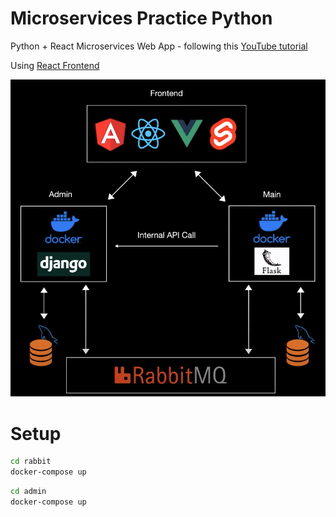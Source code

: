 # Microservices Practice Python
Python + React Microservices Web App - following this [YouTube tutorial]( https://www.youtube.com/watch?v=0iB5IPoTDts)

Using [React Frontend](https://github.com/spencerlepine/microservices-practice-react)

![Architecture Diagram](./Architecture.png)

# Setup
```sh
cd rabbit
docker-compose up
```
```sh
cd admin
docker-compose up
```